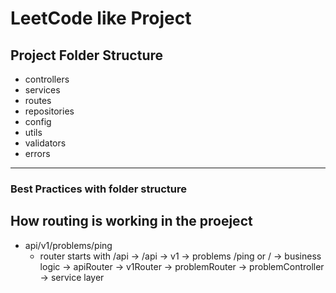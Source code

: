 # LeetCode like Project

## Project Folder Structure

- controllers
- services
- routes
- repositories
- config
- utils
- validators
- errors

--------------------


### Best Practices with folder structure


## How routing is working in the proeject 

- api/v1/problems/ping
    - router starts with /api
    -> /api      -> v1      -> problems         /ping or /              -> business logic 
    -> apiRouter -> v1Router -> problemRouter  -> problemController -> service layer


    